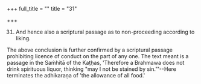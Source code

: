 +++
full_title = ""
title = "31"

+++


31. And hence also a scriptural passage as to non-proceeding according to liking.

The above conclusion is further confirmed by a scriptural passage prohibiting licence of conduct on the part of any one. The text meant is a passage in the Saṁhitā of the Kaṭḥas, 'Therefore a Brahmawa does not drink spirituous liquor, thinking "may I not be stained by sin."'--Here terminates the adhikaraṇa of 'the allowance of all food.'

